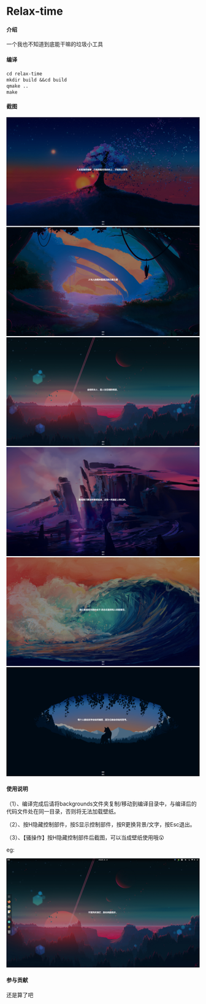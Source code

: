 # Relax-time

#### 介绍
一个我也不知道到底能干嘛的垃圾小工具

#### 编译
```
cd relax-time
mkdir build &&cd build
qmake ..
make
```

#### 截图
![1](screenshot/screenshot1.png)
![2](screenshot/screenshot2.png)
![3](screenshot/screenshot3.png)
![4](screenshot/screenshot4.png)
![5](screenshot/screenshot5.png)
![6](screenshot/screenshot6.png)


#### 使用说明
（1）、编译完成后请将backgrounds文件夹复制/移动到编译目录中，与编译后的代码文件处在同一目录，否则将无法加载壁纸。

（2）、按H隐藏控制部件，按S显示控制部件，按R更换背景/文字，按Esc退出。

（3）、【骚操作】按H隐藏控制部件后截图，可以当成壁纸使用哦😮️

eg:

![7](screenshot/screenshot7.png)
     

#### 参与贡献
还是算了吧
